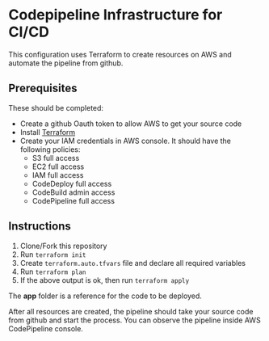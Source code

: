 # Codepipeline Infrastructure for CI/CD

This configuration uses Terraform to create resources on AWS and automate the pipeline from github.

## Prerequisites

These should be completed:

- Create a github Oauth token to allow AWS to get your source code
- Install [Terraform](https://learn.hashicorp.com/tutorials/terraform/install-cli)
- Create your IAM credentials in AWS console. It should have the following policies:
  - S3 full access
  - EC2 full access
  - IAM full access
  - CodeDeploy full access
  - CodeBuild admin access
  - CodePipeline full access

## Instructions

1. Clone/Fork this repository
2. Run `terraform init`
3. Create `terraform.auto.tfvars` file and declare all required variables
4. Run `terraform plan`
5. If the above output is ok, then run `terraform apply`

The **app** folder is a reference for the code to be deployed.

After all resources are created, the pipeline should take your source code from github and start the process. You can observe the pipeline inside AWS CodePipeline console.

